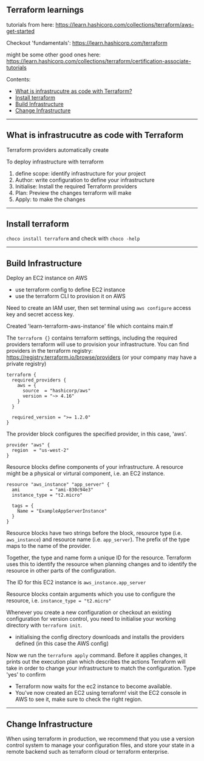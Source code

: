 ## Terraform learnings 
tutorials from here: https://learn.hashicorp.com/collections/terraform/aws-get-started

Checkout 'fundamentals': https://learn.hashicorp.com/terraform 

might be some other good ones here: https://learn.hashicorp.com/collections/terraform/certification-associate-tutorials

Contents: 
- [What is infrastrucutre as code with Terraform?](#what-is-infrastrucutre-as-code-with-terraform)
- [Install terraform](#install-terraform)
- [Build Infrastructure](#build-infrastructure)
- [Change Infrastructure](#change-infrastructure)


---
## What is infrastrucutre as code with Terraform
Terraform providers automatically create 

To deploy infrastructure with terraform
1. define scope: identify infrastructure for your project
2. Author: write configuration to define your infrastructure
3. Initialise: Install the required Terraform providers
4. Plan: Preview the changes terraform will make 
5. Apply: to make the changes 


---
## Install terraform

`choco install terraform` and check with `choco -help`


---
## Build Infrastructure
Deploy an EC2 instance on AWS 
- use terraform config to define EC2 instance
- use the terraform CLI to provision it on AWS 

Need to create an IAM user, then set terminal using `aws configure` access key and secret access key. 

Created 'learn-terraform-aws-instance' file which contains main.tf 

The `terraform {}` contains terraform settings, including the required providers terraform will use to provision your infrastructure. You can find providers in the terraform registry: 
https://registry.terraform.io/browse/providers
(or your company may have a private registry)

````
terraform {
  required_providers {
    aws = {
      source  = "hashicorp/aws"
      version = "~> 4.16"
    }
  }

  required_version = ">= 1.2.0"
}
````

The provider block configures the specified provider, in this case, 'aws'.

````
provider "aws" {
  region  = "us-west-2"
}
````

Resource blocks define components of your infrastructure. A resource might be a physical or virtural component, i.e. an EC2 instance. 

````
resource "aws_instance" "app_server" {
  ami           = "ami-830c94e3"
  instance_type = "t2.micro"

  tags = {
    Name = "ExampleAppServerInstance"
  }
}
````

Resource blocks have two strings before the block, resource type (i.e. `aws_instance`) and resource name (i.e. `app_server`). 
The prefix of the type maps to the name of the provider. 

Together, the type and name form a unique ID for the resource. Terraform uses this to identify the resource when planning changes and to identify the resource in other parts of the configuration. 

The ID for this EC2 instance is `aws_instance.app_server`

Resource blocks contain arguments which you use to configure the resource, i.e. `instance_type = "t2.micro"`


Whenever you create a new configuration or checkout an existing configuration for version control, you need to initialise your working directory with `terraform init`.
  - initialising the config directory downloads and installs the providers defined (in this case the AWS config)

Now we run the `terraform apply` command. Before it applies changes, it prints out the execution plan which describes the actions Terraform will take in order to change your infrastructure to match the configuration. Type 'yes' to confirm
  - Terraform now waits for the ec2 instance to become available. 
  - You've now created an EC2 using terraform! visit the EC2 console in AWS to see it, make sure to check the right region. 

---
## Change Infrastructure
When using terraform in production, we recommend that you use a version control system to manage your configuration files, and store your state in a remote backend such as terraform cloud or terraform enterprise.

